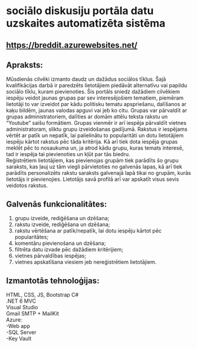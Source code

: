 # sociālo diskusiju portāla datu uzskaites automatizēta sistēma
## https://breddit.azurewebsites.net/

## Apraksts:
Mūsdienās cilvēki izmanto daudz un dažādus sociālos tīklus. Šajā kvalifikācijas darbā ir paredzēts lietotājiem piedāvāt alternatīvu vai papildu sociālo tīklu, kuram pievienoties. Šis portāls sniedz dažādiem cilvēkiem iespēju veidot jaunas grupas par sev interesējošiem tematiem, piemēram lietotāji to var izveidot par kādu politisku tematu apspriešanu, dalīšanos ar kaķu bildēm, jaunas valodas apguvi vai jeb ko citu. Grupas var pārvaldīt ar grupas administratoriem, dalīties ar domām attēlu teksta rakstu un “Youtube” saišu formātiem. Grupas vienmēr ir arī iespēja pārvaldīt vietnes administratoram, sliktu grupu izveidošanas gadījumā. Rakstus ir iespējams vērtēt ar patīk un nepatīk, lai palielinātu to popularitāti un dotu lietotājiem iespēju kārtot rakstus pēc tāda kritērija. Kā arī tiek dota iespēja grupas meklēt pēc to nosaukuma un, ja atrod kādu grupu, kuras temats interesē, tad ir iespēja tai pievienoties un kļūt par tās biedru.  
Reģistrētiem lietotājiem, kas pievienojas grupām tiek parādīts šo grupu saraksts, kas ļauj uz tām viegli pārvietoties no galvenās lapas, kā arī tiek parādīts personalizēts rakstu saraksts galvenajā lapā tikai no grupām, kurās lietotājs ir pievienojies. Lietotājs savā profilā arī var apskatīt visus sevis veidotos rakstus.


## Galvenās funkcionalitātes:
1.	grupu izveide, rediģēšana un dzēšana;
2.	rakstu izveide, rediģēšana un dzēšana;
3.	rakstu vērtēšana ar patīk/nepatīk, lai dotu iespēju kārtot pēc popularitātes;
4.	komentāru pievienošana un dzēšana;
5.	filtrēta datu izvade pēc dažādiem kritērijiem;
6.	vietnes pārvaldības iespējas;
7.	vietnes apskatīšana viesiem jeb nereģistrētiem lietotājiem.

## Izmantotās tehnoloģijas:
HTML, CSS, JS, Bootstrap
C#  
.NET 6 MVC  
Visual Studio  
Gmail SMTP + MailKit  
Azure:  
-Web app  
-SQL Server  
-Key Vault  
